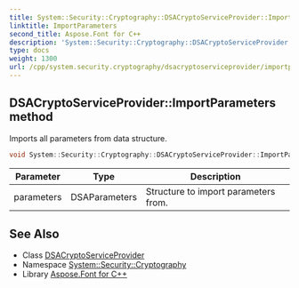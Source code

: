 ```yaml
---
title: System::Security::Cryptography::DSACryptoServiceProvider::ImportParameters method
linktitle: ImportParameters
second_title: Aspose.Font for C++
description: 'System::Security::Cryptography::DSACryptoServiceProvider::ImportParameters method. Imports all parameters from data structure in C++.'
type: docs
weight: 1300
url: /cpp/system.security.cryptography/dsacryptoserviceprovider/importparameters/
---
```

## DSACryptoServiceProvider::ImportParameters method


Imports all parameters from data structure.

```cpp
void System::Security::Cryptography::DSACryptoServiceProvider::ImportParameters(DSAParameters parameters) override
```


| Parameter | Type | Description |
| --- | --- | --- |
| parameters | DSAParameters | Structure to import parameters from. |

## See Also

* Class [DSACryptoServiceProvider](../)
* Namespace [System::Security::Cryptography](../../)
* Library [Aspose.Font for C++](../../../)

